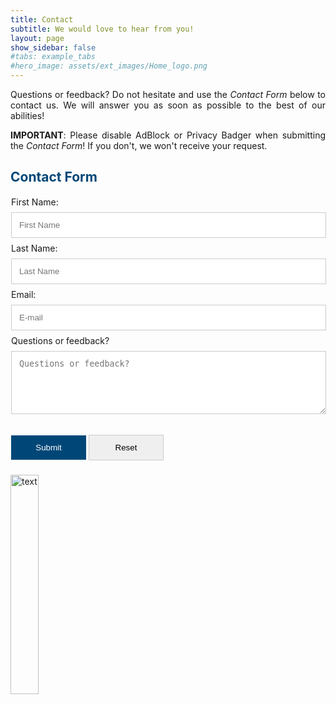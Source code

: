 ```yaml
---
title: Contact
subtitle: We would love to hear from you!
layout: page
show_sidebar: false
#tabs: example_tabs
#hero_image: assets/ext_images/Home_logo.png
---
```


<!-- ### <span style="color:#004777"> Contact Form </span> -->

<style>
img {
  width: 30%;
  height: auto;
  display: inline-block;
}
form {
    display: block;
    width: 100%;
    float: left;
    padding-right: 4%;
}
.container-form {
    padding:1px;
}
input[type=text], input[type=email], textarea {
    width: 100%;
    padding: 12px;
    margin: 8px 0;
    display: inline-block;
    border: 1px solid #ccc;
    box-sizing: border-box;
}
input[type=submit], input[type=reset] {
    width: 120px;
    padding: 12px;
    margin: 8px 0;
    display: inline-block;
    border: 1px solid #ccc;
    box-sizing: border-box;
}
input[type=checkbox] {
    margin-top: 16px;
}
input[type=submit] {
    background-color: #004777;
    color: white;
    border: none;
}
input[type=submit]:hover {
    opacity: 0.8;
}    
</style>

<a name="top"></a>
<p><div style="text-align: justify">Questions or feedback? Do not hesitate and use the <i>Contact Form</i> below to contact us. We will answer you as soon as possible to the best of our abilities!</div></p>
<p><div style="text-align: justify"><b>IMPORTANT</b>: Please disable AdBlock or Privacy Badger when submitting the <i>Contact Form</i>! If you don't, we won't receive your request.</div></p>

<h2 style="color:#004777"> Contact Form </h2>

<form class="container-form" id="contact-form" action="https://script.google.com/macros/s/AKfycbxFvlT1LVB4mrKHuMl0-HkOb62QP4n_rFHm8-6vH7Zhe_CcQ8XX/exec">

<!-- <h2 style="font-family:Courier New; color:#004777; opacity:0.7">Contact Form</h2> -->

  <div class="form-group">
    <label>First Name:</label>
    <input type="text" name="First Name" placeholder="First Name" class="form-control" required>
  </div>

  <div class="form-group">
    <label>Last Name:</label>
    <input type="text" name="Last Name" placeholder="Last Name" class="form-control" required>
  </div>

  <div class="form-group">
    <label>Email:</label>
    <input type="email" name="Email" placeholder="E-mail" class="form-control" required>
  </div>
  <div class="form-group">
    <label>Questions or feedback?</label>
    <!-- <input type="text" name="Message" placeholder="Message" required> -->
    <textarea rows="5" name="Message" placeholder="Questions or feedback?" class="form-control" required></textarea>
  </div>


  <br>

  <div>
    <!-- Enter message: <input type="text" id = "message"> -->
    <!-- <button type="submit" id="submit-form" value="Submit" onclick="showMessage()" >Submit</button> -->
    <input type="submit" id="submit-form" value="Submit" class="form-control">
    <input type="reset" id="reset-form" value="Reset" class="form-control">
 </div>

</form>

<img src="../assets/ext_images/2020/post_separator.png" alt="text"> 
<br>
<a href="../page-contact#top"><i class="fas fa-arrow-alt-circle-up" style="position: relative; top: -3px; text-indent: 0px; vertical-align: middle; color:#004777;"></i></a>

<!-- <p> Message is: <span id = "display_message"></span> </p> -->

<script src="https://ajax.googleapis.com/ajax/libs/jquery/2.1.4/jquery.min.js"></script>
<script src='../contact.js'></script>
<script src='../subscribe.js'></script>
<script type="text/JavaScript">
function showMessage(){
    //window.alert("Done"); 
    //$("#contact-form")[0].reset();
    // var message = document.getElementById("message").value; 
    // display_message.innerHTML= message; 
}
</script>

